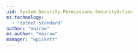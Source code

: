 ```yaml
---
uid: System.Security.Permissions.SecurityAction
ms.technology: 
  - "dotnet-standard"
author: "mairaw"
ms.author: "mairaw"
manager: "wpickett"
---
```

